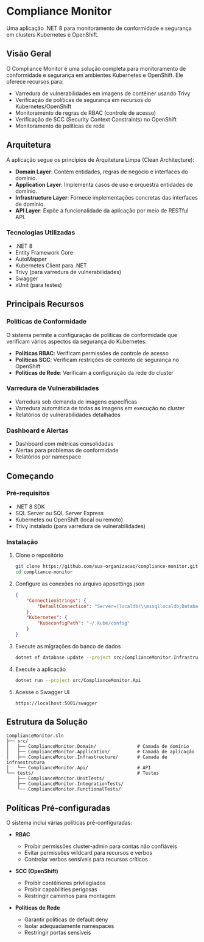 # Compliance Monitor

Uma aplicação .NET 8 para monitoramento de conformidade e segurança em clusters Kubernetes e OpenShift.

## Visão Geral

O Compliance Monitor é uma solução completa para monitoramento de conformidade e segurança em ambientes Kubernetes e OpenShift. Ele oferece recursos para:

- Varredura de vulnerabilidades em imagens de contêiner usando Trivy
- Verificação de políticas de segurança em recursos do Kubernetes/OpenShift
- Monitoramento de regras de RBAC (controle de acesso)
- Verificação de SCC (Security Context Constraints) no OpenShift
- Monitoramento de políticas de rede

## Arquitetura

A aplicação segue os princípios de Arquitetura Limpa (Clean Architecture):

- **Domain Layer**: Contém entidades, regras de negócio e interfaces do domínio.
- **Application Layer**: Implementa casos de uso e orquestra entidades de domínio.
- **Infrastructure Layer**: Fornece implementações concretas das interfaces de domínio.
- **API Layer**: Expõe a funcionalidade da aplicação por meio de RESTful API.

### Tecnologias Utilizadas

- .NET 8
- Entity Framework Core
- AutoMapper
- Kubernetes Client para .NET
- Trivy (para varredura de vulnerabilidades)
- Swagger
- xUnit (para testes)

## Principais Recursos

### Políticas de Conformidade

O sistema permite a configuração de políticas de conformidade que verificam vários aspectos da segurança do Kubernetes:

- **Políticas RBAC**: Verificam permissões de controle de acesso
- **Políticas SCC**: Verificam restrições de contexto de segurança no OpenShift
- **Políticas de Rede**: Verificam a configuração da rede do cluster

### Varredura de Vulnerabilidades

- Varredura sob demanda de imagens específicas
- Varredura automática de todas as imagens em execução no cluster
- Relatórios de vulnerabilidades detalhados

### Dashboard e Alertas

- Dashboard com métricas consolidadas
- Alertas para problemas de conformidade
- Relatórios por namespace

## Começando

### Pré-requisitos

- .NET 8 SDK
- SQL Server ou SQL Server Express
- Kubernetes ou OpenShift (local ou remoto)
- Trivy instalado (para varredura de vulnerabilidades)

### Instalação

1. Clone o repositório
   ```bash
   git clone https://github.com/sua-organizacao/compliance-monitor.git
   cd compliance-monitor
   ```

2. Configure as conexões no arquivo appsettings.json
   ```json
   {
       "ConnectionStrings": {
           "DefaultConnection": "Server=(localdb)\\mssqllocaldb;Database=ComplianceMonitorDb;Trusted_Connection=True;"
       },
       "Kubernetes": {
           "KubeconfigPath": "~/.kube/config"
       }
   }
   ```

3. Execute as migrações do banco de dados
   ```bash
   dotnet ef database update --project src/ComplianceMonitor.Infrastructure --startup-project src/ComplianceMonitor.Api
   ```

4. Execute a aplicação
   ```bash
   dotnet run --project src/ComplianceMonitor.Api
   ```

5. Acesse o Swagger UI
   ```
   https://localhost:5001/swagger
   ```

## Estrutura da Solução

```
ComplianceMonitor.sln
├── src/
│   ├── ComplianceMonitor.Domain/               # Camada de domínio
│   ├── ComplianceMonitor.Application/          # Camada de aplicação
│   ├── ComplianceMonitor.Infrastructure/       # Camada de infraestrutura
│   └── ComplianceMonitor.Api/                  # API
└── tests/                                      # Testes
    ├── ComplianceMonitor.UnitTests/
    ├── ComplianceMonitor.IntegrationTests/
    └── ComplianceMonitor.FunctionalTests/
```

## Políticas Pré-configuradas

O sistema inclui várias políticas pré-configuradas:

- **RBAC**
  - Proibir permissões cluster-admin para contas não confiáveis
  - Evitar permissões wildcard para recursos e verbos
  - Controlar verbos sensíveis para recursos críticos

- **SCC (OpenShift)**
  - Proibir contêineres privilegiados
  - Proibir capabilities perigosas
  - Restringir caminhos para montagem

- **Políticas de Rede**
  - Garantir políticas de default deny
  - Isolar adequadamente namespaces
  - Restringir portas sensíveis
